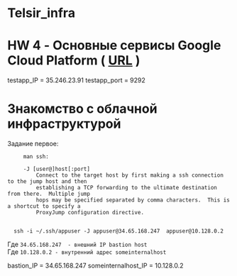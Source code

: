 # Telsir_infra

# HW 4 - Основные сервисы Google Cloud Platform ( [URL](https://otus.ru/media/72/0b/%D0%94%D0%BE%D0%BC%D0%B0%D1%88%D0%BD%D0%B5%D0%B5_%D0%B7%D0%B0%D0%B4%D0%B0%D0%BD%D0%B8%D0%B5._%D0%9E%D1%81%D0%BD%D0%BE%D0%B2%D0%BD%D1%8B%D0%B5_%D1%81%D0%B5%D1%80%D0%B2%D0%B8%D1%81%D1%8B_Google_Cloud_Platform__GCP-22859-720bf9.pdf) )

testapp_IP = 35.246.23.91
testapp_port = 9292


# Знакомство с облачной инфраструктурой
Задание первое: 

         man ssh:
         
         -J [user@]host[:port]
             Connect to the target host by first making a ssh connection to the jump host and then
             establishing a TCP forwarding to the ultimate destination from there.  Multiple jump
             hops may be specified separated by comma characters.  This is a shortcut to specify a
             ProxyJump configuration directive.


      ssh -i ~/.ssh/appuser -J appuser@34.65.168.247  appuser@10.128.0.2
      
      
Где `34.65.168.247  - внешний IP bastion host` \
Где `10.128.0.2 - внутренний адрес someinternalhost`       

bastion_IP = 34.65.168.247 
someinternalhost_IP = 10.128.0.2